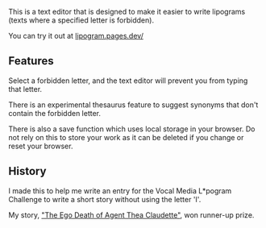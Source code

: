 This is a text editor that is designed to make it easier to write lipograms (texts where a specified letter is forbidden).

You can try it out at [lipogram.pages.dev/](https://lipogram.pages.dev/) 

## Features

Select a forbidden letter, and the text editor will prevent you from typing that letter. 

There is an experimental thesaurus feature to suggest synonyms that don't contain the forbidden letter.

There is also a save function which uses local storage in your browser. Do not rely on this to store your work as it can be deleted if you change or reset your browser.

## History

I made this to help me write an entry for the Vocal Media L*pogram Challenge to write a short story without using the letter 'I'.

My story, ["The Ego Death of Agent Thea Claudette"](https://vocal.media/fiction/the-ego-death-of-agent-thea-claudette), won runner-up prize.
